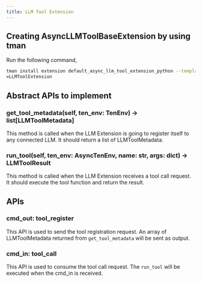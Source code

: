 ```yaml
---
title: LLM Tool Extension
---
```


## Creating AsyncLLMToolBaseExtension by using tman

Run the following command,

```bash
tman install extension default_async_llm_tool_extension_python --template-mode --template-data package_name=llm_tool_extension --template-data class_name_prefix
=LLMToolExtension
```

## Abstract APIs to implement

### get_tool_metadata(self, ten_env: TenEnv) -> list[LLMToolMetadata]

This method is called when the LLM Extension is going to register itself to any connected LLM. It should return a list of LLMToolMetadata.

### run_tool(self, ten_env: AsyncTenEnv, name: str, args: dict) -> LLMToolResult

This method is called when the LLM Extension receives a tool call request. It should execute the tool function and return the result.

## APIs

### cmd_out: tool_register

This API is used to send the tool registration request. An array of LLMToolMetadata returned from `get_tool_metadata` will be sent as output.

### cmd_in: tool_call

This API is used to consume the tool call request. The `run_tool` will be executed when the cmd_in is received.

